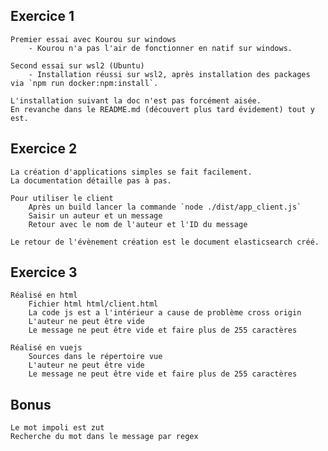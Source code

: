 ## Exercice 1
    Premier essai avec Kourou sur windows
        - Kourou n'a pas l'air de fonctionner en natif sur windows.
    
    Second essai sur wsl2 (Ubuntu)
        - Installation réussi sur wsl2, après installation des packages via `npm run docker:npm:install`.
    
    L'installation suivant la doc n'est pas forcément aisée.
    En revanche dans le README.md (découvert plus tard évidement) tout y est.

## Exercice 2
    La création d'applications simples se fait facilement.
    La documentation détaille pas à pas.

    Pour utiliser le client
        Après un build lancer la commande `node ./dist/app_client.js` 
        Saisir un auteur et un message
        Retour avec le nom de l'auteur et l'ID du message
    
    Le retour de l'évènement création est le document elasticsearch créé.

## Exercice 3
    Réalisé en html 
        Fichier html html/client.html
        La code js est a l'intérieur a cause de problème cross origin
        L'auteur ne peut être vide
        Le message ne peut être vide et faire plus de 255 caractères

    Réalisé en vuejs
        Sources dans le répertoire vue
        L'auteur ne peut être vide
        Le message ne peut être vide et faire plus de 255 caractères

## Bonus
    Le mot impoli est zut
    Recherche du mot dans le message par regex
